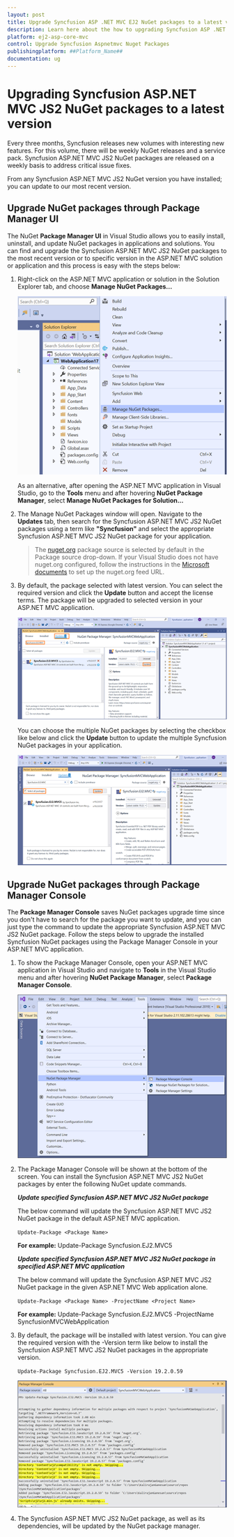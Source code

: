 ```yaml
---
layout: post
title: Upgrade Syncfusion ASP .NET MVC EJ2 NuGet packages to a latest version
description: Learn here about the how to upgrading Syncfusion ASP .NET MVC EJ2 NuGet packages to a latest version using NuGet manager and package manager UI.
platform: ej2-asp-core-mvc
control: Upgrade Syncfusion Aspnetmvc Nuget Packages
publishingplatform: ##Platform_Name##
documentation: ug
---
```


# Upgrading Syncfusion ASP.NET MVC JS2 NuGet packages to a latest version

Every three months, Syncfusion releases new volumes with interesting new features. For this volume, there will be weekly NuGet releases and a service pack. Syncfusion ASP.NET MVC JS2 NuGet packages are released on a weekly basis to address critical issue fixes.

From any Syncfusion ASP.NET MVC JS2 NuGet version you have installed; you can update to our most recent version.

## Upgrade NuGet packages through Package Manager UI

The NuGet **Package Manager UI** in Visual Studio allows you to easily install, uninstall, and update NuGet packages in applications and solutions. You can find and upgrade the Syncfusion ASP.NET MVC JS2 NuGet packages to the most recent version or to specific version in the ASP.NET MVC solution or application and this process is easy with the steps below:

1. Right-click on the ASP.NET MVC application or solution in the Solution Explorer tab, and choose **Manage NuGet Packages...**

    ![Manage NuGet Packages add-in](images/ManageNuGet.png)

    As an alternative, after opening the ASP.NET MVC application in Visual Studio, go to the **Tools** menu and after hovering **NuGet Package Manager**, select **Manage NuGet Packages for Solution...**

2. The Manage NuGet Packages window will open. Navigate to the **Updates** tab, then search for the Syncfusion ASP.NET MVC JS2 NuGet packages using a term like **"Syncfusion"** and select the appropriate Syncfusion ASP.NET MVC JS2 NuGet package for your application.

    > The [nuget.org](https://api.nuget.org/v3/index.json) package source is selected by default in the Package source drop-down. If your Visual Studio does not have nuget.org configured, follow the instructions in the [Microsoft documents](https://docs.microsoft.com/en-us/nuget/tools/package-manager-ui#package-sources) to set up the nuget.org feed URL.

3. By default, the package selected with latest version. You can select the required version and click the **Update** button and accept the license terms. The package will be upgraded to selected version in your ASP.NET MVC application.

    ![ASP.NET MVC Upgrade](images/NuGetUpgrade.png)

    You can choose the multiple NuGet packages by selecting the checkbox like below and click the **Update** button to update the multiple Syncfusion NuGet packages in your application.

    ![ASP.NET MVC Upgrade](images/MultipleNuGetUpgrade.png)

## Upgrade NuGet packages through Package Manager Console

The **Package Manager Console** saves NuGet packages upgrade time since you don't have to search for the package you want to update, and you can just type the command to update the appropriate Syncfusion ASP.NET MVC JS2 NuGet package. Follow the steps below to upgrade the installed Syncfusion NuGet packages using the Package Manager Console in your ASP.NET MVC application.

1. To show the Package Manager Console, open your ASP.NET MVC application in Visual Studio and navigate to **Tools** in the Visual Studio menu and after hovering **NuGet Package Manager**, select **Package Manager Console**.

    ![Package Manager Console](images/console.png)

2. The Package Manager Console will be shown at the bottom of the screen. You can install the Syncfusion ASP.NET MVC JS2 NuGet packages by enter the following NuGet update commands.

    ***Update specified Syncfusion ASP.NET MVC JS2 NuGet package***

    The below command will update the Syncfusion ASP.NET MVC JS2 NuGet package in the default ASP.NET MVC application.

    ```Update-Package <Package Name>```

    **For example:** Update-Package Syncfusion.EJ2.MVC5

    ***Update specified Syncfusion ASP.NET MVC JS2 NuGet package in specified ASP.NET MVC application***

    The below command will update the Syncfusion ASP.NET MVC JS2 NuGet package in the given ASP.NET MVC Web application alone.

    ```Update-Package <Package Name> -ProjectName <Project Name>```

    **For example:** Update-Package Syncfusion.EJ2.MVC5 -ProjectName SyncfusionMVCWebApplication

3. By default, the package will be installed with latest version. You can give the required version with the -Version term like below to install the Syncfusion ASP.NET MVC JS2 NuGet packages in the appropriate version.

    ```Update-Package Syncfusion.EJ2.MVC5 -Version 19.2.0.59```

    ![Package Manager Console Output](images/UpdateConsole.PNG)

4. The Syncfusion ASP.NET MVC JS2 NuGet package, as well as its dependencies, will be updated by the NuGet package manager.